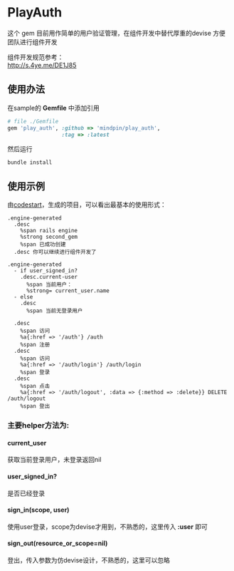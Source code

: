 # PlayAuth

这个 gem 目前用作简单的用户验证管理，在组件开发中替代厚重的devise
方便团队进行组件开发

组件开发规范参考：  
http://s.4ye.me/DE1J85


## 使用办法

在sample的 **Gemfile** 中添加引用
```ruby
# file ./Gemfile
gem 'play_auth', :github => 'mindpin/play_auth',
                 :tag => :latest

```

然后运行
```shell
bundle install
```

## 使用示例
由[codestart](https://github.com/mindpin/codestart)，生成的项目，可以看出最基本的使用形式：
```haml
.engine-generated
  .desc 
    %span rails engine 
    %strong second_gem 
    %span 已成功创建
  .desc 你可以继续进行组件开发了

.engine-generated
  - if user_signed_in?
    .desc.current-user
      %span 当前用户：
      %strong= current_user.name
  - else
    .desc
      %span 当前无登录用户

  .desc
    %span 访问
    %a{:href => '/auth'} /auth
    %span 注册
  .desc
    %span 访问
    %a{:href => '/auth/login'} /auth/login
    %span 登录
  .desc
    %span 点击
    %a{:href => '/auth/logout', :data => {:method => :delete}} DELETE /auth/logout
    %span 登出
```

### 主要helper方法为:
#### current_user
获取当前登录用户，未登录返回nil

#### user_signed_in?  
是否已经登录

#### sign_in(scope, user)  
使用user登录，scope为devise才用到，不熟悉的，这里传入 **:user** 即可

#### sign_out(resource_or_scope=nil)  
登出，传入参数为仿devise设计，不熟悉的，这里可以忽略

